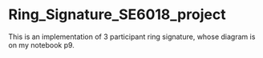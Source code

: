 # Ring_Signature_SE6018_project
This is an implementation of 3 participant ring signature, whose diagram is on my notebook p9. 
